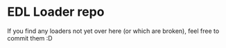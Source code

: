 # EDL Loader repo

If you find any loaders not yet over here (or which are broken), feel free to commit them :D
